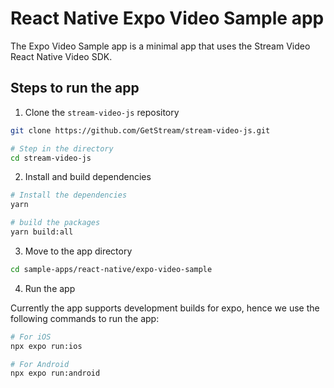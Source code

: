 # React Native Expo Video Sample app

The Expo Video Sample app is a minimal app that uses the Stream Video React Native Video SDK.

## Steps to run the app

1. Clone the `stream-video-js` repository

```bash
git clone https://github.com/GetStream/stream-video-js.git

# Step in the directory
cd stream-video-js
```

2. Install and build dependencies

```bash
# Install the dependencies
yarn

# build the packages
yarn build:all
```

3. Move to the app directory

```bash
cd sample-apps/react-native/expo-video-sample
```

4. Run the app

Currently the app supports development builds for expo, hence we use the following commands to run the app:

```bash
# For iOS
npx expo run:ios

# For Android
npx expo run:android
```
